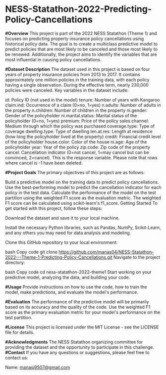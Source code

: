 # NESS-Statathon-2022-Predicting-Policy-Cancellations
**#Overview**
This project is part of the 2022 NESS Statathon (Theme 1) and focuses on predicting property insurance policy cancellations using historical policy data. The goal is to create a multiclass predictive model to predict policies that are most likely to be canceled and those most likely to be renewed. Additionally, the project aims to identify the variables that are most influential in causing policy cancellations.

**#Dataset Description**
The dataset used in this project is based on four years of property insurance policies from 2013 to 2017. It contains approximately one million policies in the training data, with each policy having a single observation. During the effective term, nearly 230,000 policies were canceled. Key variables in the dataset include:

id: Policy ID (not used in the model)
tenure: Number of years with Kangaroo
claim.ind: Occurrence of a claim (0=no, 1=yes)
n.adults: Number of adults in the property
n.children: Number of children in the property
ni.gender: Gender of the policyholder
ni.marital.status: Marital status of the policyholder (0=no, 1=yes)
premium: Price of the policy
sales.channel: Medium through which the policy was purchased
coverage.type: Type of coverage
dwelling.type: Type of dwelling
len.at.res: Length at residence (how long the policyholder lived at the property)
credit: Financial credit level of the policyholder
house.color: Color of the house
ni.age: Age of the policyholder
year: Year of the policy
zip.code: Zip code of the property
cancel: Cancellation indicator (0=not cancel, 1=may cancel but can be convinced, 2=cancel). This is the response variable.
Please note that rows where cancel is -1 have been deleted.

**#Project Goals**
The primary objectives of this project are as follows:

Build a predictive model on the training data to predict policy cancellations.
Use the best-performing model to predict the cancellation indicator for each policy in the test data.
Calculate the performance of the model on the test partition using the weighted F1 score as the evaluation metric. The weighted F1 score can be calculated using scikit-learn's f1_score.
Getting Started
To get started with this project, follow these steps:

Download the dataset and save it to your local machine.

Install the necessary Python libraries, such as Pandas, NumPy, Scikit-Learn, and any others you may need for data analysis and modeling.

Clone this GitHub repository to your local environment:

bash
Copy code
git clone https://github.com/manas04/NESS-Statathon-2022---Theme-1-Predicting-Policy-Cancellations.git
Navigate to the project directory:

bash
Copy code
cd ness-statathon-2022-theme1
Start working on your predictive model, analyzing the data, and building your code.

**#Usage**
Provide instructions on how to use the code, how to train the model, make predictions, and evaluate the model's performance.

**#Evaluation**
The performance of the predictive model will be primarily based on its accuracy and the quality of the code. Use the weighted F1 score as the primary evaluation metric for your model's performance on the test partition.

**#License**
This project is licensed under the MIT License - see the LICENSE file for details.

**#Acknowledgments**
The NESS Statathon organizing committee for providing the dataset and the opportunity to participate in this challenge.
**#Contact**
If you have any questions or suggestions, please feel free to contact us:

Name: manasj9507@gmail.com 




